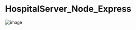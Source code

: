 # HospitalServer_Node_Express

![image](https://user-images.githubusercontent.com/106223746/207544264-8c494ed9-71ec-4298-a011-fa60e78c16d1.png)
